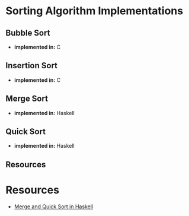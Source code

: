 # Sorting Algorithm Implementations

## Bubble Sort

- **implemented in:** C

## Insertion Sort

- **implemented in:** C

## Merge Sort

- **implemented in:** Haskell

## Quick Sort

- **implemented in:** Haskell

## Resources

# Resources

- [Merge and Quick Sort in Haskell](https://smthngsmwhr.wordpress.com/2012/11/09/sorting-algorithms-in-haskell/)